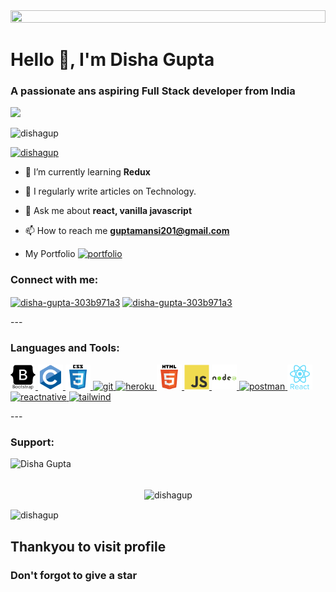 <div width='98%' border='2px dashed blue' margin='auto' height='5cm' ><img width='100%' height='30%' src='https://i.pinimg.com/originals/f1/ed/a4/f1eda4768df8d8135c779772f2833e88.gif' /> </div>
<div display='flex'>
<div>
<h1 align="left" margin='20px' >Hello 👋, I'm Disha Gupta</h1>
<h3 align="left" margin='20px' >A passionate ans aspiring Full Stack developer from India</h3>
</div>
  <div flex-grow=1>
<img src='https://cdn.dribbble.com/users/17707/screenshots/2413754/rrr.gif' />
</div>
</div>
<p align="left"> <img src="https://komarev.com/ghpvc/?username=dishagup&label=Profile%20views&color=0e75b6&style=flat" alt="dishagup" /> </p>

<p align="left"> <a href="https://github.com/ryo-ma/github-profile-trophy"><img src="https://github-profile-trophy.vercel.app/?username=dishagup" alt="dishagup" /></a> </p>

- 🧠 I’m currently learning **Redux**

- 📝 I regularly write articles on Technology.

- 💬 Ask me about **react, vanilla javascript**

- 📫 How to reach me **guptamansi201@gmail.com**

- My Portfolio [![portfolio](https://img.shields.io/badge/my_portfolio-000?style=for-the-badge&logo=ko-fi&logoColor=white)](https://dishagup.github.io/)



<h3 align="left">Connect with me:</h3>
<p align="left">
<a href="https://github.com/DishaGup" target="blank"><img align="center" src="https://raw.githubusercontent.com/rahuldkjain/github-profile-readme-generator/master/src/images/icons/Social/github.svg" alt="disha-gupta-303b971a3" height="30" width="40" /></a>
<a href="https://linkedin.com/in/disha-gupta-303b971a3" target="blank"><img align="center" src="https://raw.githubusercontent.com/rahuldkjain/github-profile-readme-generator/master/src/images/icons/Social/linked-in-alt.svg" alt="disha-gupta-303b971a3" height="30" width="40" /></a>
<!-- <a href="https://instagram.com/disha_gidollia" target="blank"><img align="center" src="https://raw.githubusercontent.com/rahuldkjain/github-profile-readme-generator/master/src/images/icons/Social/instagram.svg" alt="disha_gidollia" height="30" width="40" /></a> -->
</p>
---
<h3 align="left">Languages and Tools:</h3>
<p align="left"> <a href="https://getbootstrap.com" target="_blank" rel="noreferrer"> <img src="https://raw.githubusercontent.com/devicons/devicon/master/icons/bootstrap/bootstrap-plain-wordmark.svg" alt="bootstrap" width="40" height="40"/> </a> <a href="https://www.cprogramming.com/" target="_blank" rel="noreferrer"> <img src="https://raw.githubusercontent.com/devicons/devicon/master/icons/c/c-original.svg" alt="c" width="40" height="40"/> </a> <a href="https://www.w3schools.com/css/" target="_blank" rel="noreferrer"> <img src="https://raw.githubusercontent.com/devicons/devicon/master/icons/css3/css3-original-wordmark.svg" alt="css3" width="40" height="40"/> </a> <a href="https://git-scm.com/" target="_blank" rel="noreferrer"> <img src="https://www.vectorlogo.zone/logos/git-scm/git-scm-icon.svg" alt="git" width="40" height="40"/> </a> <a href="https://heroku.com" target="_blank" rel="noreferrer"> <img src="https://www.vectorlogo.zone/logos/heroku/heroku-icon.svg" alt="heroku" width="40" height="40"/> </a> <a href="https://www.w3.org/html/" target="_blank" rel="noreferrer"> <img src="https://raw.githubusercontent.com/devicons/devicon/master/icons/html5/html5-original-wordmark.svg" alt="html5" width="40" height="40"/> </a> <a href="https://developer.mozilla.org/en-US/docs/Web/JavaScript" target="_blank" rel="noreferrer"> <img src="https://raw.githubusercontent.com/devicons/devicon/master/icons/javascript/javascript-original.svg" alt="javascript" width="40" height="40"/> </a> <a href="https://nodejs.org" target="_blank" rel="noreferrer"> <img src="https://raw.githubusercontent.com/devicons/devicon/master/icons/nodejs/nodejs-original-wordmark.svg" alt="nodejs" width="40" height="40"/> </a> <a href="https://postman.com" target="_blank" rel="noreferrer"> <img src="https://www.vectorlogo.zone/logos/getpostman/getpostman-icon.svg" alt="postman" width="40" height="40"/> </a> <a href="https://reactjs.org/" target="_blank" rel="noreferrer"> <img src="https://raw.githubusercontent.com/devicons/devicon/master/icons/react/react-original-wordmark.svg" alt="react" width="40" height="40"/> </a> <a href="https://reactnative.dev/" target="_blank" rel="noreferrer"> <img src="https://reactnative.dev/img/header_logo.svg" alt="reactnative" width="40" height="40"/> </a> <a href="https://tailwindcss.com/" target="_blank" rel="noreferrer"> <img src="https://www.vectorlogo.zone/logos/tailwindcss/tailwindcss-icon.svg" alt="tailwind" width="40" height="40"/> </a> </p>
---
<h3 align="left">Support:</h3>
<p><a href="https://www.buymeacoffee.com/Disha Gupta"> <img align="left" src="https://cdn.buymeacoffee.com/buttons/v2/default-yellow.png" height="50" width="210" alt="Disha Gupta" /></a></p><br><br>

<p>&nbsp;<img align="center" src="https://github-readme-stats.vercel.app/api?username=dishagup&show_icons=true&locale=en" alt="dishagup" /></p>

<p><img align="center" src="https://github-readme-streak-stats.herokuapp.com/?user=dishagup&" alt="dishagup" /></p>

## Thankyou to visit profile
### Don't forgot to give a <strong>star</strong>
